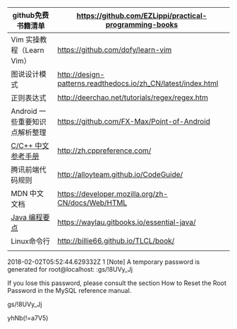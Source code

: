

| github免费书籍清单                             | https://github.com/EZLippi/practical-programming-books |
| ---------------------------------------- | ---------------------------------------- |
| Vim 实操教程（Learn Vim）                      | https://github.com/dofy/learn-vim        |
| 图说设计模式                                   | http://design-patterns.readthedocs.io/zh_CN/latest/index.html |
| 正则表达式                                    | http://deerchao.net/tutorials/regex/regex.htm |
| Android 一些重要知识点解析整理                      | https://github.com/FX-Max/Point-of-Android |
| [C/C++ 中文参考手册](http://zh.cppreference.com/) | http://zh.cppreference.com/              |
| 腾讯前端代码规则                                 | http://alloyteam.github.io/CodeGuide/    |
| MDN 中文文档                                 | https://developer.mozilla.org/zh-CN/docs/Web/HTML |
| [Java 编程要点](https://github.com/waylau/essential-java) | https://waylau.gitbooks.io/essential-java/ |
| Linux命令行                                 | http://billie66.github.io/TLCL/book/     |
|                                          |                                          |

2018-02-02T05:52:44.629332Z 1 [Note] A temporary password is generated for root@localhost: :gs/!8UVy_Jj

If you lose this password, please consult the section How to Reset the Root Password in the MySQL reference manual.

gs/!8UVy_Jj



yhNb(!=a7V5)